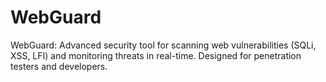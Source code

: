 # WebGuard
WebGuard: Advanced security tool for scanning web vulnerabilities (SQLi, XSS, LFI) and monitoring threats in real-time. Designed for penetration testers and developers.
